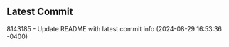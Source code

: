 
## Latest Commit
8143185 - Update README with latest commit info (2024-08-29 16:53:36 -0400) <Yunxi-Zhou>
